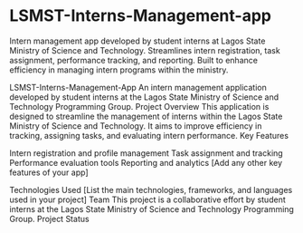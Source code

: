 # LSMST-Interns-Management-app
Intern management app developed by student interns at Lagos State Ministry of Science and Technology. Streamlines intern registration, task assignment, performance tracking, and reporting. Built to enhance efficiency in managing intern programs within the ministry.


LSMST-Interns-Management-App
An intern management application developed by student interns at the Lagos State Ministry of Science and Technology Programming Group.
Project Overview
This application is designed to streamline the management of interns within the Lagos State Ministry of Science and Technology. It aims to improve efficiency in tracking, assigning tasks, and evaluating intern performance.
Key Features

Intern registration and profile management
Task assignment and tracking
Performance evaluation tools
Reporting and analytics
[Add any other key features of your app]

Technologies Used
[List the main technologies, frameworks, and languages used in your project]
Team
This project is a collaborative effort by student interns at the Lagos State Ministry of Science and Technology Programming Group.
Project Status
